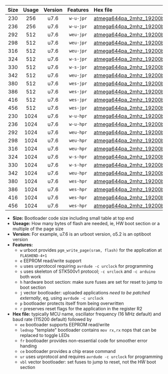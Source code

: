 |Size|Usage|Version|Features|Hex file|
|:-:|:-:|:-:|:-:|:--|
|230|256|u7.6|`w-u-jpr`|[atmega644pa_2mhz_19200bps_ur_vbl.hex](https://raw.githubusercontent.com/stefanrueger/urboot/main/bootloaders/atmega644pa/fcpu_2mhz/19200_bps/atmega644pa_2mhz_19200bps_ur_vbl.hex)|
|236|256|u7.6|`w-u-jpr`|[atmega644pa_2mhz_19200bps_lednop_ur_vbl.hex](https://raw.githubusercontent.com/stefanrueger/urboot/main/bootloaders/atmega644pa/fcpu_2mhz/19200_bps/atmega644pa_2mhz_19200bps_lednop_ur_vbl.hex)|
|292|512|u7.6|`weu-jpr`|[atmega644pa_2mhz_19200bps_ee_ur_vbl.hex](https://raw.githubusercontent.com/stefanrueger/urboot/main/bootloaders/atmega644pa/fcpu_2mhz/19200_bps/atmega644pa_2mhz_19200bps_ee_ur_vbl.hex)|
|298|512|u7.6|`weu-jpr`|[atmega644pa_2mhz_19200bps_ee_lednop_ur_vbl.hex](https://raw.githubusercontent.com/stefanrueger/urboot/main/bootloaders/atmega644pa/fcpu_2mhz/19200_bps/atmega644pa_2mhz_19200bps_ee_lednop_ur_vbl.hex)|
|316|512|u7.6|`weu-jpr`|[atmega644pa_2mhz_19200bps_ee_lednop_fr_ur_vbl.hex](https://raw.githubusercontent.com/stefanrueger/urboot/main/bootloaders/atmega644pa/fcpu_2mhz/19200_bps/atmega644pa_2mhz_19200bps_ee_lednop_fr_ur_vbl.hex)|
|324|512|u7.6|`w-s-jpr`|[atmega644pa_2mhz_19200bps_vbl.hex](https://raw.githubusercontent.com/stefanrueger/urboot/main/bootloaders/atmega644pa/fcpu_2mhz/19200_bps/atmega644pa_2mhz_19200bps_vbl.hex)|
|330|512|u7.6|`w-s-jpr`|[atmega644pa_2mhz_19200bps_lednop_vbl.hex](https://raw.githubusercontent.com/stefanrueger/urboot/main/bootloaders/atmega644pa/fcpu_2mhz/19200_bps/atmega644pa_2mhz_19200bps_lednop_vbl.hex)|
|342|512|u7.6|`weu-jpr`|[atmega644pa_2mhz_19200bps_ee_lednop_fr_ce_ur_vbl.hex](https://raw.githubusercontent.com/stefanrueger/urboot/main/bootloaders/atmega644pa/fcpu_2mhz/19200_bps/atmega644pa_2mhz_19200bps_ee_lednop_fr_ce_ur_vbl.hex)|
|380|512|u7.6|`wes-jpr`|[atmega644pa_2mhz_19200bps_ee_vbl.hex](https://raw.githubusercontent.com/stefanrueger/urboot/main/bootloaders/atmega644pa/fcpu_2mhz/19200_bps/atmega644pa_2mhz_19200bps_ee_vbl.hex)|
|386|512|u7.6|`wes-jpr`|[atmega644pa_2mhz_19200bps_ee_lednop_vbl.hex](https://raw.githubusercontent.com/stefanrueger/urboot/main/bootloaders/atmega644pa/fcpu_2mhz/19200_bps/atmega644pa_2mhz_19200bps_ee_lednop_vbl.hex)|
|416|512|u7.6|`wes-jpr`|[atmega644pa_2mhz_19200bps_ee_lednop_fr_vbl.hex](https://raw.githubusercontent.com/stefanrueger/urboot/main/bootloaders/atmega644pa/fcpu_2mhz/19200_bps/atmega644pa_2mhz_19200bps_ee_lednop_fr_vbl.hex)|
|456|512|u7.6|`wes-jpr`|[atmega644pa_2mhz_19200bps_ee_lednop_fr_ce_vbl.hex](https://raw.githubusercontent.com/stefanrueger/urboot/main/bootloaders/atmega644pa/fcpu_2mhz/19200_bps/atmega644pa_2mhz_19200bps_ee_lednop_fr_ce_vbl.hex)|
|230|1024|u7.6|`w-u-hpr`|[atmega644pa_2mhz_19200bps_ur.hex](https://raw.githubusercontent.com/stefanrueger/urboot/main/bootloaders/atmega644pa/fcpu_2mhz/19200_bps/atmega644pa_2mhz_19200bps_ur.hex)|
|236|1024|u7.6|`w-u-hpr`|[atmega644pa_2mhz_19200bps_lednop_ur.hex](https://raw.githubusercontent.com/stefanrueger/urboot/main/bootloaders/atmega644pa/fcpu_2mhz/19200_bps/atmega644pa_2mhz_19200bps_lednop_ur.hex)|
|292|1024|u7.6|`weu-hpr`|[atmega644pa_2mhz_19200bps_ee_ur.hex](https://raw.githubusercontent.com/stefanrueger/urboot/main/bootloaders/atmega644pa/fcpu_2mhz/19200_bps/atmega644pa_2mhz_19200bps_ee_ur.hex)|
|298|1024|u7.6|`weu-hpr`|[atmega644pa_2mhz_19200bps_ee_lednop_ur.hex](https://raw.githubusercontent.com/stefanrueger/urboot/main/bootloaders/atmega644pa/fcpu_2mhz/19200_bps/atmega644pa_2mhz_19200bps_ee_lednop_ur.hex)|
|316|1024|u7.6|`weu-hpr`|[atmega644pa_2mhz_19200bps_ee_lednop_fr_ur.hex](https://raw.githubusercontent.com/stefanrueger/urboot/main/bootloaders/atmega644pa/fcpu_2mhz/19200_bps/atmega644pa_2mhz_19200bps_ee_lednop_fr_ur.hex)|
|324|1024|u7.6|`w-s-hpr`|[atmega644pa_2mhz_19200bps.hex](https://raw.githubusercontent.com/stefanrueger/urboot/main/bootloaders/atmega644pa/fcpu_2mhz/19200_bps/atmega644pa_2mhz_19200bps.hex)|
|330|1024|u7.6|`w-s-hpr`|[atmega644pa_2mhz_19200bps_lednop.hex](https://raw.githubusercontent.com/stefanrueger/urboot/main/bootloaders/atmega644pa/fcpu_2mhz/19200_bps/atmega644pa_2mhz_19200bps_lednop.hex)|
|342|1024|u7.6|`weu-hpr`|[atmega644pa_2mhz_19200bps_ee_lednop_fr_ce_ur.hex](https://raw.githubusercontent.com/stefanrueger/urboot/main/bootloaders/atmega644pa/fcpu_2mhz/19200_bps/atmega644pa_2mhz_19200bps_ee_lednop_fr_ce_ur.hex)|
|380|1024|u7.6|`wes-hpr`|[atmega644pa_2mhz_19200bps_ee.hex](https://raw.githubusercontent.com/stefanrueger/urboot/main/bootloaders/atmega644pa/fcpu_2mhz/19200_bps/atmega644pa_2mhz_19200bps_ee.hex)|
|386|1024|u7.6|`wes-hpr`|[atmega644pa_2mhz_19200bps_ee_lednop.hex](https://raw.githubusercontent.com/stefanrueger/urboot/main/bootloaders/atmega644pa/fcpu_2mhz/19200_bps/atmega644pa_2mhz_19200bps_ee_lednop.hex)|
|416|1024|u7.6|`wes-hpr`|[atmega644pa_2mhz_19200bps_ee_lednop_fr.hex](https://raw.githubusercontent.com/stefanrueger/urboot/main/bootloaders/atmega644pa/fcpu_2mhz/19200_bps/atmega644pa_2mhz_19200bps_ee_lednop_fr.hex)|
|456|1024|u7.6|`wes-hpr`|[atmega644pa_2mhz_19200bps_ee_lednop_fr_ce.hex](https://raw.githubusercontent.com/stefanrueger/urboot/main/bootloaders/atmega644pa/fcpu_2mhz/19200_bps/atmega644pa_2mhz_19200bps_ee_lednop_fr_ce.hex)|

- **Size:** Bootloader code size including small table at top end
- **Useage:** How many bytes of flash are needed, ie, HW boot section or a multiple of the page size
- **Version:** For example, u7.6 is an urboot version, o5.2 is an optiboot version
- **Features:**
  + `w` urboot provides `pgm_write_page(sram, flash)` for the application at `FLASHEND-4+1`
  + `e` EEPROM read/write support
  + `u` uses urprotocol requiring `avrdude -c urclock` for programming
  + `s` uses skeleton of STK500v1 protocol; `-c urclock` and `-c arduino` both work
  + `h` hardware boot section: make sure fuses are set for reset to jump to boot section
  + `j` vector bootloader: uploaded applications *need to be patched externally*, eg, using `avrdude -c urclock`
  + `p` bootloader protects itself from being overwritten
  + `r` preserves reset flags for the application in the register R2
- **Hex file:** typically MCU name, oscillator frequency (16 MHz default) and baud rate (115200 default) followed by
  + `ee` bootloader supports EEPROM read/write
  + `lednop` "template" bootloader contains `mov rx,rx` nops that can be replaced to toggle LEDs
  + `fr` bootloader provides non-essential code for smoother error handing
  + `ce` bootloader provides a chip erase command
  + `ur` uses urprotocol and requires `avrdude -c urclock` for programming
  + `vbl` vector bootloader: set fuses to jump to reset, not the HW boot section
